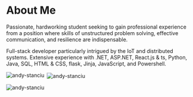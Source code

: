 # About Me
Passionate, hardworking student seeking to gain professional experience from a position where skills of unstructured problem solving, effective communication, and resilience are indispensable.

Full-stack developer particularly intrigued by the IoT and distributed systems. Extensive experience with .NET, ASP.NET, React.js & ts, Python, Java, SQL, HTML & CSS, flask, Jinja, JavaScript, and Powershell.

<p><img align="left" src="https://github-readme-stats.vercel.app/api/top-langs?username=andy-stanciu&show_icons=true&locale=en&layout=compact" alt="andy-stanciu" /></p>

<p>&nbsp;<img align="center" src="https://github-readme-stats.vercel.app/api?username=andy-stanciu&show_icons=true&locale=en" alt="andy-stanciu" /></p>

<p><img align="center" src="https://github-readme-streak-stats.herokuapp.com/?user=andy-stanciu&" alt="andy-stanciu" /></p>
